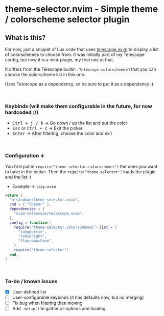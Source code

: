 # theme-selector.nvim - Simple theme / colorscheme selector plugin

## What is this?
For now, just a snippet of Lua code that uses [telescope.nvim](https://github.com/nvim-telescope/telescope.nvim) to display a list of colorschemes to choose from.
It was initially part of my Telescope config, but now it is a mini-plugin, my first one at that.

It differs from the Telescope builtin `:Telescope colorscheme` in that you can choose the colorscheme list in this one.

Uses Telescope as a dependency, so be sure to put it as a dependency ;).

<br>

### Keybinds (will make them configurable in the future, for now hardcoded :/)
- <kbd>Ctrl + j / k</kbd> → Go down / up the list and put the color
- <kbd>Esc</kbd> or <kbd>Ctrl + c</kbd> → Exit the picker
- <kbd>Enter</kbd> → After filtering, choose the color and exit

<br>

### Configuration ↓

You first put in `require("theme-selector.colorschemes")` the ones you want to have in the picker.
Then the `require("theme-selector")` loads the plugin and the list :)

- Example → `lazy.nvim`
```lua
return {
  "mrs4ndman/theme-selector.nvim",
  cmd = { "Themer" },
  dependencies = {
    "nvim-telescope/telescope.nvim",
  },
  config = function()
    require("theme-selector.colorschemes").list = {
      "catppuccin",
      "tokyonight",
      "fluoromachine",
    }
    require("theme-selector")
  end,
}
```
<br>

### To-do / known issues
- [x] User-defined list
- [ ] User-configurable keybinds (it has defaults now, but no merging)
- [ ] Fix bug when filtering then moving
- [ ] Add `.setup()` to gather all options and loading.
